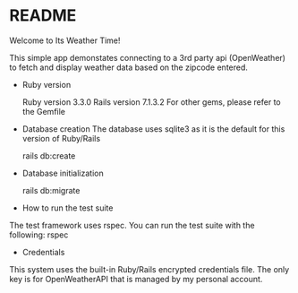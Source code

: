 # README

Welcome to Its Weather Time! 

This simple app demonstates connecting to a 3rd party api (OpenWeather) to fetch and display weather data based on the zipcode entered.

* Ruby version

    Ruby version 3.3.0
    Rails version 7.1.3.2
    For other gems, please refer to the Gemfile

* Database creation
The database uses sqlite3 as it is the default for this version of Ruby/Rails

    rails db:create

* Database initialization

   rails db:migrate

* How to run the test suite

The test framework uses rspec. You can run the test suite with the following:
    rspec

* Credentials
    
This system uses the built-in Ruby/Rails encrypted credentials file. The only key is for OpenWeatherAPI that is managed by my personal account.

